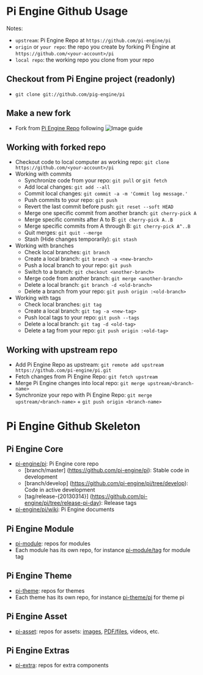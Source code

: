 Pi Engine Github Usage
======================

Notes:
* ```upstream```: Pi Engine Repo at ```https://github.com/pi-engine/pi```
* ```origin``` or ```your repo```: the repo you create by forking Pi Engine at ```https://github.com/<your-account>/pi```
* ```local repo```: the working repo you clone from your repo 

Checkout from Pi Engine project (readonly)
------------------------------------------
* ```git clone git://github.com/pig-engine/pi```

Make a new fork
---------------
* Fork from [Pi Engine Repo](https://github.com/pi-engine/pi) following ![Image guide](https://raw.github.com/pi-asset/image/master/git-fork.png)


Working with forked repo
------------------------
* Checkout code to local computer as working repo: `git clone https://github.com/<your-account>/pi`
* Working with commits
  * Synchronize code from your repo: `git pull` or `git fetch`
  * Add local changes: `git add --all`
  * Commit local changes: `git commit -a -m 'Commit log message.'`
  * Push commits to your repo: `git push`
  * Revert the last commit before push: `git reset --soft HEAD`
  * Merge one specific commit from another branch: `git cherry-pick A`
  * Merge specific commits after A to B: `git cherry-pick A..B`
  * Merge specific commits from A through B: `git cherry-pick A^..B`
  * Quit merges: `git quit --merge`
  * Stash (Hide changes temporarily): `git stash`
* Working with branches
  * Check local branches: `git branch`
  * Create a local branch: `git branch -a <new-branch>`
  * Push a local branch to your repo: `git push`
  * Switch to a branch: `git checkout <another-branch>`
  * Merge code from another branch: `git merge <another-branch>`
  * Delete a local branch: `git branch -d <old-branch>`
  * Delete a branch from your repo: `git push origin :<old-branch>`
* Working with tags
  * Check local branches: `git tag`
  * Create a local branch: `git tag -a <new-tag>`
  * Push local tags to your repo: `git push --tags`
  * Delete a local branch: `git tag -d <old-tag>`
  * Delete a tag from your repo: `git push origin :<old-tag>`

Working with upstream repo
--------------------------
* Add Pi Engine Repo as upstream: `git remote add upstream https://github.com/pi-engine/pi.git`
* Fetch changes from Pi Engine Repo: `git fetch upstream`
* Merge Pi Engine changes into local repo: `git merge upstream/<branch-name>`
* Synchronize your repo with Pi Engine Repo: `git merge upstream/<branch-name>` + `git push origin <branch-name>`


Pi Engine Github Skeleton
=========================

Pi Engine Core
----------------
* [pi-engine/pi](https://github.com/pi-engine/pi): Pi Engine core repo
  * [branch/master] (https://github.com/pi-engine/pi): Stable code in development
  * [branch/develop] (https://github.com/pi-engine/pi/tree/develop): Code in active development
  * [tag/release-{20130314}] (https://github.com/pi-engine/pi/tree/release-pi-day): Release tags
* [pi-engine/pi/wiki](https://github.com/pi-engine/pi/wiki): Pi Engine documents


Pi Engine Module
----------------
* [pi-module](https://github.com/pi-module): repos for modules
* Each module has its own repo, for instance [pi-module/tag](https://github.com/pi-module/tag) for module tag

Pi Engine Theme
---------------
* [pi-theme](https://github.com/pi-theme): repos for themes
* Each theme has its own repo, for instance [pi-theme/pi](https://github.com/pi-theme/pi) for theme pi

Pi Engine Asset
---------------
* [pi-asset](https://github.com/pi-asset): repos for assets: [images](https://github.com/pi-asset/image), [PDF/files](https://github.com/pi-asset/file), videos, etc.
 
Pi Engine Extras
----------------
* [pi-extra](https://github.com/pi-extra): repos for extra components

